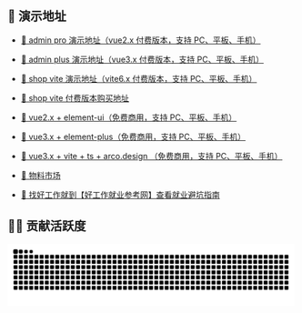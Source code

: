 ##  👋 演示地址

<!--
**zxwk1998/zxwk1998** is a ✨ _special_ ✨ repository because its `README.md` (this file) appears on your GitHub profile.

Here are some ideas to get you started:

- 🔭 I’m currently working on ...
- 🌱 I’m currently learning ...
- 👯 I’m looking to collaborate on ...
- 🤔 I’m looking for help with ...
- 💬 Ask me about ...
- 📫 How to reach me: ...
- 😄 Pronouns: ...
- ⚡ Fun fact: ...
-->

- [🚀 admin pro 演示地址（vue2.x 付费版本，支持 PC、平板、手机）](https://vuejs-core.cn/admin-pro/)

- [🚀 admin plus 演示地址（vue3.x 付费版本，支持 PC、平板、手机）](https://vuejs-core.cn/admin-plus/)

- [🚀 shop vite 演示地址（vite6.x 付费版本，支持 PC、平板、手机）](https://vuejs-core.cn/shop-vite/)

- [📌 shop vite 付费版本购买地址](https://vuejs-core.cn/authorization/shop-vite.html)

- [🎉 vue2.x + element-ui（免费商用，支持 PC、平板、手机）](https://vuejs-core.cn/vue-admin-better/)

- [🎉 vue3.x + element-plus（免费商用，支持 PC、平板、手机）](https://vuejs-core.cn/vue3-admin-better/)

- [🎉 vue3.x + vite + ts + arco.design （免费商用，支持 PC、平板、手机）](https://vuejs-core.cn/)

- [🎉 物料市场](https://vuejs-core.cn/store)

- [🎉 找好工作就到【好工作就业参考网】查看就业避坑指南](https://job.vuejs-core.cn/)

## 🧑‍💻 贡献活跃度

<picture>
  <source media="(prefers-color-scheme: dark)" srcset="https://raw.githubusercontent.com/zxwk1998/zxwk1998/output/github-contribution-grid-snake-dark.svg">
  <source media="(prefers-color-scheme: light)" srcset="https://raw.githubusercontent.com/zxwk1998/zxwk1998/output/github-contribution-grid-snake.svg">
  <img alt="github contribution grid snake animation" src="https://raw.githubusercontent.com/zxwk1998/zxwk1998/output/github-contribution-grid-snake.svg">
</picture>

<!--## 📈 主页访问量

![](https://profile-counter.glitch.me/zxwk1998/count.svg)-->
